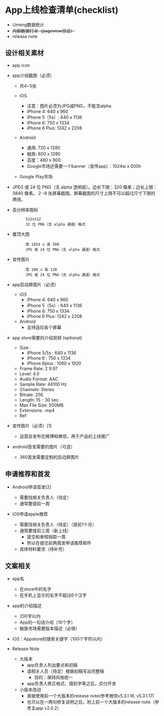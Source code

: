 App上线检查清单(checklist)
====

- Umeng数据统计
- ~~内部数据打点（pageview验证）~~
- release note
 

设计相关素材
----

- app icon
- app介绍截图（必须）
  - 共4~5张
  - iOS
    - 注意：图片必须为JPG或PNG，不能含alpha
    - iPhone 4: 640 x 960
    - iPhone 5（5s）: 640 x 1136
    - iPhone 6: 750 x 1334
    - iPhone 6 Plus: 1242 x 2208
  - Android
    - 通用: 720 x 1280
    - 魅族: 800 x 1280
    - 百度：480 x 800
    - Google市场还需要一个banner（宣传app）：1024w x 500h


  - Google Play市场
- JPEG 或 24 位 PNG（无 alpha 透明层）。边长下限：320 像素；边长上限：3840 像素。 2 -8 张屏幕截图。屏幕截图的尺寸上限不可以超过尺寸下限的两倍。

 

- 高分辨率图标

            512x512
            32 位 PNG（含 alpha 通道）格式
 

- 置顶大图

            宽 1024 x 高 500
            JPG 或 24 位 PNG（无 alpha 通道）格式
 

- 宣传图片

            宽 180 x 高 120
            JPG 或 24 位 PNG（无 alpha 通道）格式
 
 

- app启动屏图片（必须）
  - iOS
    - iPhone 4: 640 x 960
    - iPhone 5（5s）: 640 x 1136
    - iPhone 6: 750 x 1334
    - iPhone 6 Plus: 1242 x 2208
  - Android
    - 支持适应各个屏幕

 

- app store需要的介绍视频 (optional)
  - Size:
    - iPhone 5/5s : 640 x 1136
    - iPhone 6 : 750 x 1334
    - iPhone 6plus : 1080 x 1920
  - Frame Rate: 2   9.97
  - Level: 4.0
  - Audio Format: AAC
  - Sample Rate: 44100 Hz
  - Channels: Stereo
  - Bitrate: 256
  - Length: 15 - 30 sec
  - Max File Size: 500MB
  - Extensions: .mp4
  - Ref

 

- 宣传图片（必须）[1] 
  - 运营会发布在微博和微信，用于产品的上线推广

 

- android首发需要的图片（可选）
  - 360首发需要定制的启动屏图片

 

申请推荐和首发
----

- Android申请首发[2] 
  - 需要找相关负责人（待定）
  - 通常要提前一周

 

- iOS申请apple推荐
  - 需要找相关负责人（待定）（提前1个月）
  - 通常要提前三周（新上线）
    - 提交和审核相距一周
    - 所以在提交前两周发申请推荐邮件
  - 具体材料要求（待补充）

 

文案相关
----

- app名
  - 在store中的名字
  - 在手机上显示的名字不超过6个汉字

 

- app的介绍描述
  - 200字以内
  - App的一句话介绍（10个字）
  - 魅族市场需要版本描述（必填）

 

- iOS：Appstore的搜索关键字（100个字符以内）

 

- Release Note
  - 大版本
    - app负责人列出要点和初稿
    - 请相关人员（待定）根据初稿写出完整稿
      - 目的：保持风格统一
    - app负责人修正格式、错别字等之后，交付开发
  - 小版本改动
    - 直接使用前一个大版本的release note(参考微信v5.3.1.16, v5.3.1.17)
    - 也可以在一两句修复说明之后，附上前一个大版本的release note（参考主app v2.0.2）

